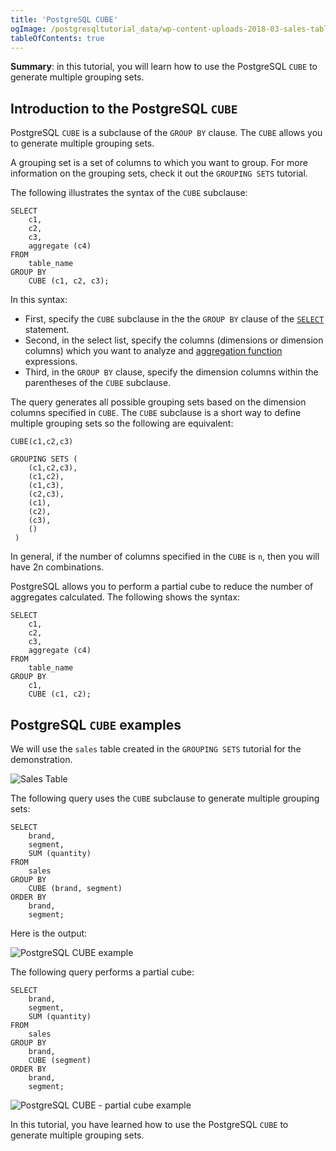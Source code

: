 ```yaml
---
title: 'PostgreSQL CUBE'
ogImage: /postgresqltutorial_data/wp-content-uploads-2018-03-sales-table.png
tableOfContents: true
---
```


**Summary**: in this tutorial, you will learn how to use the PostgreSQL `CUBE` to generate multiple grouping sets.

## Introduction to the PostgreSQL `CUBE`

PostgreSQL `CUBE` is a subclause of the `GROUP BY` clause. The `CUBE` allows you to generate multiple grouping sets.

A grouping set is a set of columns to which you want to group. For more information on the grouping sets, check it out the `GROUPING SETS` tutorial.

The following illustrates the syntax of the `CUBE` subclause:

```
SELECT
    c1,
    c2,
    c3,
    aggregate (c4)
FROM
    table_name
GROUP BY
    CUBE (c1, c2, c3);
```

In this syntax:

- First, specify the `CUBE` subclause in the the `GROUP BY` clause of the [`SELECT`](/docs/postgresql/postgresql-select) statement.
- Second, in the select list, specify the columns (dimensions or dimension columns) which you want to analyze and [aggregation function](https://www.postgresqltutorial.com/postgresql-aggregate-functions/) expressions.
- Third, in the `GROUP BY` clause, specify the dimension columns within the parentheses of the `CUBE` subclause.

The query generates all possible grouping sets based on the dimension columns specified in `CUBE`. The `CUBE` subclause is a short way to define multiple grouping sets so the following are equivalent:

```
CUBE(c1,c2,c3)

GROUPING SETS (
    (c1,c2,c3),
    (c1,c2),
    (c1,c3),
    (c2,c3),
    (c1),
    (c2),
    (c3),
    ()
 )
```

In general, if the number of columns specified in the `CUBE` is `n`, then you will have 2n combinations.

PostgreSQL allows you to perform a partial cube to reduce the number of aggregates calculated. The following shows the syntax:

```
SELECT
    c1,
    c2,
    c3,
    aggregate (c4)
FROM
    table_name
GROUP BY
    c1,
    CUBE (c1, c2);
```

## PostgreSQL `CUBE` examples

We will use the `sales` table created in the `GROUPING SETS` tutorial for the demonstration.

![Sales Table](/postgresqltutorial_data/wp-content-uploads-2018-03-sales-table.png)

The following query uses the `CUBE` subclause to generate multiple grouping sets:

```
SELECT
    brand,
    segment,
    SUM (quantity)
FROM
    sales
GROUP BY
    CUBE (brand, segment)
ORDER BY
    brand,
    segment;
```

Here is the output:

![PostgreSQL CUBE example](/postgresqltutorial_data/wp-content-uploads-2018-03-PostgreSQL-CUBE-example.png)

The following query performs a partial cube:

```
SELECT
    brand,
    segment,
    SUM (quantity)
FROM
    sales
GROUP BY
    brand,
    CUBE (segment)
ORDER BY
    brand,
    segment;
```

![PostgreSQL CUBE - partial cube example](/postgresqltutorial_data/wp-content-uploads-2018-03-PostgreSQL-CUBE-partial-cube-example.png)

In this tutorial, you have learned how to use the PostgreSQL `CUBE` to generate multiple grouping sets.

